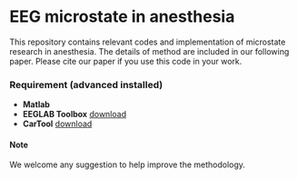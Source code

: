 # EEG microstate in anesthesia
This repository contains relevant codes and implementation of microstate research in anesthesia. The details of method are included in our following paper. Please cite our paper if you use this code in your work.

### Requirement (advanced installed)
* **Matlab**
* **EEGLAB Toolbox** [download](https://sccn.ucsd.edu/eeglab/download.php)
* **CarTool** [download](https://sccn.ucsd.edu/eeglab/download.php)

#### Note
We welcome any suggestion to help improve the methodology.

